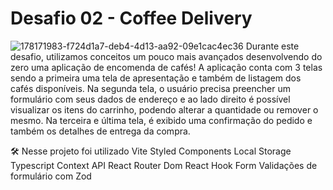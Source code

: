 # Desafio 02 - Coffee Delivery
![178171983-f724d1a7-deb4-4d13-aa92-09e1cac4ec36](https://github.com/Lzdev7/challenger-CoffeDelivery/assets/117917265/540feec3-c63d-42cc-87cf-14ca0e3e8375)
Durante este desafio, utilizamos conceitos um pouco mais avançados desenvolvendo do zero uma aplicação de encomenda de cafés! A aplicação conta com 3 telas sendo a primeira uma tela de apresentação e também de listagem dos cafés disponíveis. Na segunda tela, o usuário precisa preencher um formulário com seus dados de endereço e ao lado direito é possível visualizar os itens do carrinho, podendo alterar a quantidade ou remover o mesmo. Na terceira e última tela, é exibido uma confirmação do pedido e também os detalhes de entrega da compra.

🛠️ Nesse projeto foi utilizado
Vite
Styled Components
Local Storage
Typescript
Context API
React Router Dom
React Hook Form
Validações de formulário com Zod
